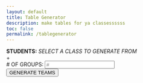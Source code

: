 ```yaml
---
layout: default
title: Table Generator
description: make tables for ya classessssss
toc: false
permalink: /tablegenerator
---
```

<div class="table-generator">
    <div class="text-container">
        <div class="text">
            <b>STUDENTS:</b>
            <i>SELECT A CLASS TO GENERATE FROM</i>
        </div>
        <div class="list">
            <div class="add">+</div>
        </div>
        <div class="group-numbers">
            <span># OF GROUPS:</span>
            <input id="groupsInput" placeholder="#">
        </div>
        <div class="button-container">
            <button id="submit">GENERATE TEAMS</button>
        </div>
    </div>
    <div class="table-container" id="table-div"></div>
</div>

<script src="{{site.baseurl}}/assets/js/tablegenerator.js"></script>
